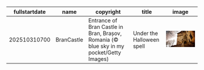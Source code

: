 |fullstartdate|name|copyright|title|image|
|--|--|--|--|--|
202510310700|BranCastle|Entrance of Bran Castle in Bran, Brașov, Romania (© blue sky in my pocket/Getty Images)|Under the Halloween spell|![](/en-US/2025/11/202510310700BranCastle.jpg)|
